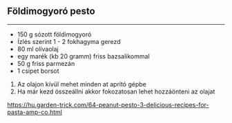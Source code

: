 ## Földimogyoró pesto

-----------------------------------------------------------------------------------------------------------------------

-   150 g sózott földimogyoró
-   Ízlés szerint 1 - 2 fokhagyma gerezd
-   80 ml olívaolaj
-   egy marék (kb 20 gramm) friss bazsalikommal
-   50 g friss parmezán
-   1 csipet borsot

1.  Az olajon kívül mehet minden at aprító gépbe
1.  Ha már kezd összeállni akkor fokozatosan lehet hozzáönteni az olajat

<https://hu.garden-trick.com/64-peanut-pesto-3-delicious-recipes-for-pasta-amp-co.html>

